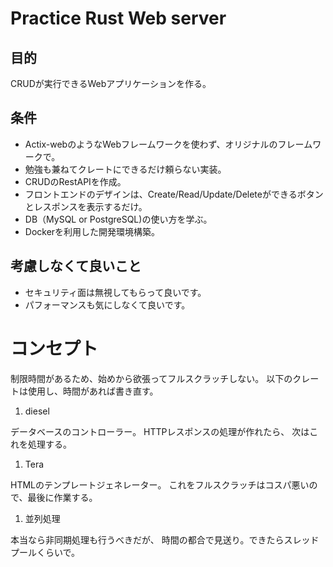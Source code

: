 # Practice Rust Web server
## 目的
CRUDが実行できるWebアプリケーションを作る。

## 条件
- Actix-webのようなWebフレームワークを使わず、オリジナルのフレームワークで。
- 勉強も兼ねてクレートにできるだけ頼らない実装。
- CRUDのRestAPIを作成。
- フロントエンドのデザインは、Create/Read/Update/Deleteができるボタンとレスポンスを表示するだけ。
- DB（MySQL or PostgreSQL)の使い方を学ぶ。
- Dockerを利用した開発環境構築。

## 考慮しなくて良いこと
- セキュリティ面は無視してもらって良いです。
- パフォーマンスも気にしなくて良いです。

# コンセプト
制限時間があるため、始めから欲張ってフルスクラッチしない。
以下のクレートは使用し、時間があれば書き直す。

1. diesel

データベースのコントローラー。
HTTPレスポンスの処理が作れたら、
次はこれを処理する。

1. Tera

HTMLのテンプレートジェネレーター。
これをフルスクラッチはコスパ悪いので、最後に作業する。

1. 並列処理

本当なら非同期処理も行うべきだが、
時間の都合で見送り。できたらスレッドプールくらいで。



 
